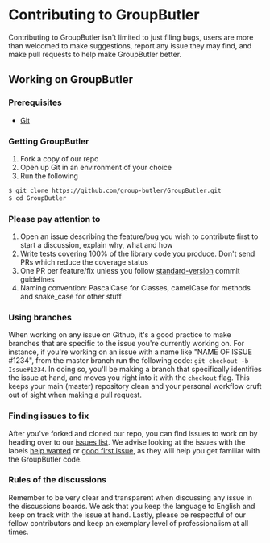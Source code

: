 # Contributing to GroupButler
Contributing to GroupButler isn't limited to just filing bugs, users are more than welcomed to make suggestions, report any issue they may find, and make pull requests to help make GroupButler better.

## Working on GroupButler
### Prerequisites
* [Git](https://git-scm.com/)

### Getting GroupButler
1. Fork a copy of our repo
2. Open up Git in an environment of your choice
3. Run the following

```bash
$ git clone https://github.com/group-butler/GroupButler.git
$ cd GroupButler
```

### Please pay attention to
1. Open an issue describing the feature/bug you wish to contribute first to start a discussion, explain why, what and how
2. Write tests covering 100% of the library code you produce. Don't send PRs which reduce the coverage status
3. One PR per feature/fix unless you follow [standard-version](https://github.com/conventional-changelog/standard-version) commit guidelines
4. Naming convention: PascalCase for Classes, camelCase for methods and snake_case for other stuff

### Using branches
When working on any issue on Github, it's a good practice to make branches that are specific to the issue you're currently working on. For instance, if you're working on an issue with a name like "NAME OF ISSUE #1234", from the master branch run the following code: `git checkout -b Issue#1234`. In doing so, you'll be making a branch that specifically identifies the issue at hand, and moves you right into it with the `checkout` flag. This keeps your main (master) repository clean and your personal workflow cruft out of sight when making a pull request. 

### Finding issues to fix
After you've forked and cloned our repo, you can find issues to work on by heading over to our [issues list](https://github.com/group-butler/GroupButler/issues). We advise looking at the issues with the labels [help wanted](https://github.com/group-butler/GroupButler/issues?q=is%3Aissue+is%3Aopen+label%3A%22help+wanted%22) or [good first issue](https://github.com/group-butler/GroupButler/issues?q=is%3Aissue+is%3Aopen+label%3A%22good+first+issue%22), as they will help you get familiar with the GroupButler code. 

### Rules of the discussions
Remember to be very clear and transparent when discussing any issue in the discussions boards. We ask that you keep the language to English and keep on track with the issue at hand. Lastly, please be respectful of our fellow contributors and keep an exemplary level of professionalism at all times.  
